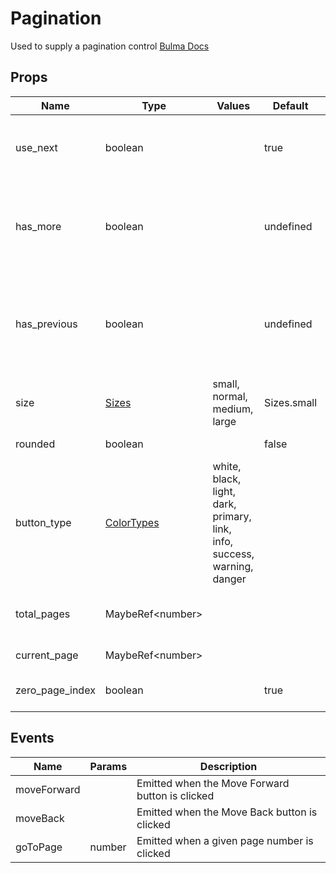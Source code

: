 # Pagination

Used to supply a pagination control
[Bulma Docs](https://bulma.io/documentation/components/pagination/)
## Props

| Name    | Type | Values | Default | Description |
| -------- | ------- | -------- | ------- | ------- |
| use_next | boolean || true | Indicates if it should use Next/Previous instead of Newer/Older|
| has_more | boolean || undefined | Indicates if there are more items in the paging so Next/Newer should be enabled|
| has_previous | boolean || undefined | Indicates if there are previous items in the paging so Previous/Older should be enabled|
| size | [Sizes](../enums.md#Sizes) |small, normal, medium, large| Sizes.small | The size of the pagination buttons|
| rounded | boolean || false | Use rounded buttons|
| button_type | [ColorTypes](../enums.md#ColorTypes) |white, black, light, dark, primary, link, info, success, warning, danger|  | Set the color of the buttons|
| total_pages | MaybeRef\<number\> ||  | The total number of pages available|
| current_page | MaybeRef\<number\> ||  | The current page number|
| zero_page_index | boolean || true | Set to true if the first page is 0|
## Events

| Name    | Params | Description |
| ------- | ------- | ------- |
| moveForward||Emitted when the Move Forward button is clicked|
| moveBack||Emitted when the Move Back button is clicked|
| goToPage|number|Emitted when a given page number is clicked|
